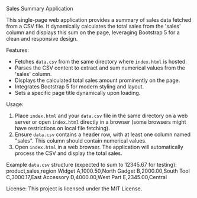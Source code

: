 Sales Summary Application

This single-page web application provides a summary of sales data fetched from a CSV file. It dynamically calculates the total sales from the 'sales' column and displays this sum on the page, leveraging Bootstrap 5 for a clean and responsive design.

Features:
- Fetches `data.csv` from the same directory where `index.html` is hosted.
- Parses the CSV content to extract and sum numerical values from the 'sales' column.
- Displays the calculated total sales amount prominently on the page.
- Integrates Bootstrap 5 for modern styling and layout.
- Sets a specific page title dynamically upon loading.

Usage:
1. Place `index.html` and your `data.csv` file in the same directory on a web server or open `index.html` directly in a browser (some browsers might have restrictions on local file fetching).
2. Ensure `data.csv` contains a header row, with at least one column named "sales". This column should contain numerical values.
3. Open `index.html` in a web browser. The application will automatically process the CSV and display the total sales.

Example `data.csv` structure (expected to sum to 12345.67 for testing):
product,sales,region
Widget A,1000.50,North
Gadget B,2000.00,South
Tool C,3000.17,East
Accessory D,4000.00,West
Part E,2345.00,Central

License:
This project is licensed under the MIT License.